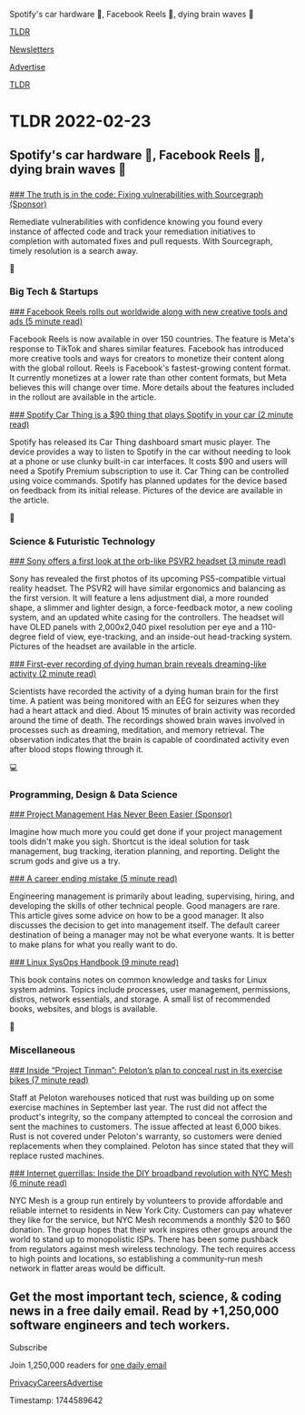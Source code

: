Spotify's car hardware 🎵, Facebook Reels 📱, dying brain waves 🧠

[TLDR](/)

[Newsletters](/newsletters)

[Advertise](https://advertise.tldr.tech/)

[TLDR](/)

# TLDR 2022-02-23

## Spotify's car hardware 🎵, Facebook Reels 📱, dying brain waves 🧠

### 

[### The truth is in the code: Fixing vulnerabilities with Sourcegraph (Sponsor)](https://about.sourcegraph.com/use-cases/?utm_campaign=use-cases-ddg-tofu-fy23-q1&utm_medium=newsletter&utm_source=tldr&utm_campaign=use-cases-ddg-tofu-fy23-q1&utm_medium=newsletter&utm_source=tldr#find-and-fix-security-vulnerabilities)

Remediate vulnerabilities with confidence knowing you found every instance of affected code and track your remediation initiatives to completion with automated fixes and pull requests. With Sourcegraph, timely resolution is a search away.

📱

### Big Tech & Startups

[### Facebook Reels rolls out worldwide along with new creative tools and ads (5 minute read)](https://techcrunch.com/2022/02/22/facebook-reels-rolls-out-worldwide-along-with-new-ads-and-creative-tools/?utm_source=tldrnewsletter)

Facebook Reels is now available in over 150 countries. The feature is Meta's response to TikTok and shares similar features. Facebook has introduced more creative tools and ways for creators to monetize their content along with the global rollout. Reels is Facebook's fastest-growing content format. It currently monetizes at a lower rate than other content formats, but Meta believes this will change over time. More details about the features included in the rollout are available in the article.

[### Spotify Car Thing is a $90 thing that plays Spotify in your car (2 minute read)](https://arstechnica.com/gadgets/2022/02/spotify-car-thing-is-a-90-thing-that-plays-spotify-in-your-car/?utm_source=tldrnewsletter)

Spotify has released its Car Thing dashboard smart music player. The device provides a way to listen to Spotify in the car without needing to look at a phone or use clunky built-in car interfaces. It costs $90 and users will need a Spotify Premium subscription to use it. Car Thing can be controlled using voice commands. Spotify has planned updates for the device based on feedback from its initial release. Pictures of the device are available in the article.

🚀

### Science & Futuristic Technology

[### Sony offers a first look at the orb-like PSVR2 headset (3 minute read)](https://arstechnica.com/gaming/2022/02/sony-offers-a-first-look-at-the-orb-like-psvr2-headset/?utm_source=tldrnewsletter)

Sony has revealed the first photos of its upcoming PS5-compatible virtual reality headset. The PSVR2 will have similar ergonomics and balancing as the first version. It will feature a lens adjustment dial, a more rounded shape, a slimmer and lighter design, a force-feedback motor, a new cooling system, and an updated white casing for the controllers. The headset will have OLED panels with 2,000x2,040 pixel resolution per eye and a 110-degree field of view, eye-tracking, and an inside-out head-tracking system. Pictures of the headset are available in the article.

[### First-ever recording of dying human brain reveals dreaming-like activity (2 minute read)](https://newatlas.com/medical/first-recording-dying-human-brain-activity/?utm_source=tldrnewsletter)

Scientists have recorded the activity of a dying human brain for the first time. A patient was being monitored with an EEG for seizures when they had a heart attack and died. About 15 minutes of brain activity was recorded around the time of death. The recordings showed brain waves involved in processes such as dreaming, meditation, and memory retrieval. The observation indicates that the brain is capable of coordinated activity even after blood stops flowing through it.

💻

### Programming, Design & Data Science

[### Project Management Has Never Been Easier (Sponsor)](http://thld.co/2536120220223)

Imagine how much more you could get done if your project management tools didn't make you sigh. Shortcut is the ideal solution for task management, bug tracking, iteration planning, and reporting. Delight the scrum gods and give us a try.

[### A career ending mistake (5 minute read)](https://bitfieldconsulting.com/golang/career?utm_source=tldrnewsletter)

Engineering management is primarily about leading, supervising, hiring, and developing the skills of other technical people. Good managers are rare. This article gives some advice on how to be a good manager. It also discusses the decision to get into management itself. The default career destination of being a manager may not be what everyone wants. It is better to make plans for what you really want to do.

[### Linux SysOps Handbook (9 minute read)](https://abarrak.gitbook.io/linux-sysops-handbook?utm_source=tldrnewsletter)

This book contains notes on common knowledge and tasks for Linux system admins. Topics include processes, user management, permissions, distros, network essentials, and storage. A small list of recommended books, websites, and blogs is available.

🎁

### Miscellaneous

[### Inside “Project Tinman”: Peloton’s plan to conceal rust in its exercise bikes (7 minute read)](https://arstechnica.com/gadgets/2022/02/inside-project-tinman-pelotons-plan-to-conceal-rust-in-its-exercise-bikes/?utm_source=tldrnewsletter)

Staff at Peloton warehouses noticed that rust was building up on some exercise machines in September last year. The rust did not affect the product's integrity, so the company attempted to conceal the corrosion and sent the machines to customers. The issue affected at least 6,000 bikes. Rust is not covered under Peloton's warranty, so customers were denied replacements when they complained. Peloton has since stated that they will replace rusted machines.

[### Internet guerrillas: Inside the DIY broadband revolution with NYC Mesh (6 minute read)](https://www.digitaltrends.com/computing/nyc-mesh-guerrilla-internet-network/?utm_source=tldrnewsletter)

NYC Mesh is a group run entirely by volunteers to provide affordable and reliable internet to residents in New York City. Customers can pay whatever they like for the service, but NYC Mesh recommends a monthly $20 to $60 donation. The group hopes that their work inspires other groups around the world to stand up to monopolistic ISPs. There has been some pushback from regulators against mesh wireless technology. The tech requires access to high points and locations, so establishing a community-run mesh network in flatter areas would be difficult.

## Get the most important tech, science, & coding news in a free daily email. Read by +1,250,000 software engineers and tech workers.

Subscribe

Join 1,250,000 readers for [one daily email](/api/latest/tech)

[Privacy](/privacy)[Careers](https://jobs.ashbyhq.com/tldr.tech)[Advertise](/tech/advertise)

Timestamp: 1744589642
